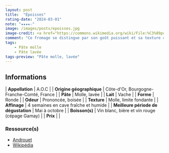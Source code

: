 ```yaml
---
layout: post
title:  "Époisses"
rating-date: "2024-03-01"
note: "★★★★☆"
image: /images/posts/epoisses.jpg
image-credit: <a href="https://commons.wikimedia.org/wiki/File:%C3%89poisses_Gaugry_03.jpg">Coyau / Wikimedia Commons</a>
comment: "Ce fromage se distingue par son goût puissant et sa texture crémeuse. En bouche, l'Époisses dévoile des arômes intenses de terroir, avec des notes boisées. C'est un formage onctueux cependant sa croûte lavée apporte une rusticité à cette pâte molle. L'Époisses est un fromage idéal pour les amateurs de saveurs fortes. Pour une fois je recommande de le boire avec un vin rouge, cépage Gamay. Vous aurez des notes de foie gras en bouche. J'ai découvert cela pendant une dégustation chez Paroles de fromagers (Paris 11ème)."
tags:
    - Pâte molle
    - Pâte lavée
tags-preview: "Pâte molle, lavée"
---
```


## Informations

| **Appellation** | A.O.C |
| **Origine géographique** | Côte-d'Or, Bourgogne-Franche-Comté, France |
| **Pâte** | Molle, lavée |
| **Lait** | Vache |
| **Forme** | Ronde |
| **Odeur** | Prononcée, boisée |
| **Texture** | Molle, limite fondante |
| **Affinage** | 4 semaines en cave fraîche et humide |
| **Meilleure période de dégustation** | Mai à octobre |
| **Boisson(s)** | Vin blanc, bière et vin rouge (cépage Gamay) |
| **Prix** |  |

### Ressource(s)
* [Androuet](https://androuet.com/Epoisses-105.html)
* [Wikipédia](https://fr.wikipedia.org/wiki/%C3%89poisses_(fromage))